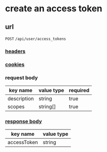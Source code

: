 # create an access token

## url

`POST` `/api/user/access_tokens`

### [headers](../request/headers.html)

### [cookies](../request/cookies.html)

### request body

key name | value type | required
--- | --- | ---
description | string | true
scopes | string[] | true

### [response body](../response.html)

key name | value type
--- | ---
accessToken | string
